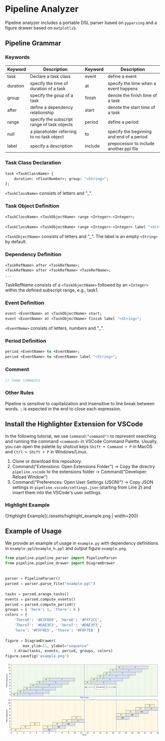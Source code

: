 # Pipeline Analyzer

Pipeline analyzer includes a portable DSL parser based on `pyparsing` and a figure drawer based on `matplotlib`.

## Pipeline Grammar
### Keywords

| Keyword  	| Description                                 	| Keyword 	| Description                               	|
|----------	|---------------------------------------------	|---------	|-------------------------------------------	|
| task     	| Declare a task class                        	| event   	| define a event                            	|
| duration 	| specify the time of duration of a task      	| at      	| specify the time when a event happens     	|
| group    	| specify the goup of a task                  	| finish  	| denote the finish time of a task          	|
| after    	| define a dependency relationship            	| start   	| denote the start time of a task           	|
| range    	| specify the subscript range of task objects 	| period  	| define a period                           	|
| null     	| a placeholder referring to no task object   	| to      	| specify the beginning and end of a period 	|
| label    	| specify a description                       	| include 	| prepocessor to include another ppl file   	|

### Task Class Declaration

```ocaml
task <TaskClassName> {
    duration: <FloatNumber>; group: "<String>";
};
```
`<TaskClassName>` consists of letters and "_".
### Task Object Definition

```ocaml
<TaskClassName> <TaskObjectName> range <Integer>-<Integer>;

<TaskClassName> <TaskObjectName> range <Integer>-<Integer> label "<String>";
```
`<TaskObjectName>` consists of letters and "_". The label is an empty `<String>` by default.
### Dependency Definition

```ocaml
<TaskRefName> after <TaskRefName>;
<TaskRefName> after <TaskRefName> <TaskRefName>;
...
```
TaskRefName consists of a `<TaskObjectName>` followed by an `<Integer>` within the defined subscript range, e.g., task1.

### Event Definition
```ocaml
event <EventName> at <TaskObjectName> start;
event <EventName> at <TaskObjectName> finish label "<String>";
```
`<EventName>` consists of letters, numbers and "_".

### Period Definition
```ocaml
period <EventName> to <EventName>;
period <EventName> to <EventName> label "<String>";
```
### Comment

```javascript
// Some comments
```

### Other Rules
Pipeline is sensitive to capitalization and insensitive to line break between words. `;` is expected in the end to close each expression.

## Install the Highlighter Extension for VSCode

In the following tutorial, we use `Command("command")` to represent searching and running the command `<command>` in VSCode Command Palette. Usually, you can open the palette by shotcut keys `Shift + Command + P` in MacOS and `Ctrl + Shift + P` in Windows/Linux.
1. Clone or download this repository.
2. Command("Extensions: Open Extensions Folder") -> Copy the directry `pipeline.vscode` to the extensions folder -> Command("Developer: Reload Window")
3. Command("Preferences: Open User Settings (JSON)") -> Copy JSON settings in `pipeline.vscode/settings.json` (starting from Line 2) and insert them into the VSCode's user settings.

### Highlight Example

![Highlight Example](./assets/highlight_example.png | width=200)
## Example of Usage

We provide an example of usage in `example.py` with dependency definitions in `example.ppl`/`example_h.ppl` and output figure `example.png`.

```python
from pipeline.pipeline_parser import PipelineParser
from pipeline.pipeline_drawer import DiagramDrawer


parser = PipelineParser()
parsed = parser.parse_file("example.ppl")

tasks = parsed.arange_tasks()
events = parsed.compute_events()
period = parsed.compute_period()
groups = { 'here': 1, 'there': 0 }
colors = {
    'ThereD': '#E2F0D9', 'HereD': '#FFF2CC',
    'ThereT': '#DAE3F3', 'HereT': '#DAE3F3',
    'here': '#FFF8E5', 'there': '#F0F7EB' }

figure = DiagramDrawer(
        max_ylim=11, ylabel="sequence"
    ).draw(tasks, events, period, groups, colors)
figure.savefig('example.png')
```

![Pipeline Figure Example](./example.png)